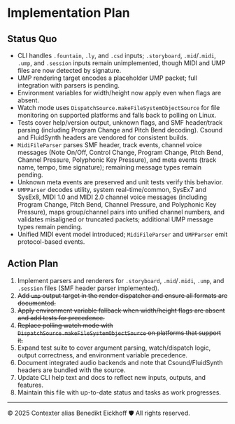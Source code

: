 # Implementation Plan

## Status Quo

- CLI handles `.fountain`, `.ly`, and `.csd` inputs; `.storyboard`, `.mid`/`.midi`, `.ump`, and `.session` inputs remain unimplemented, though MIDI and UMP files are now detected by signature.
- UMP rendering target encodes a placeholder UMP packet; full integration with parsers is pending.
- Environment variables for width/height now apply even when flags are absent.
- Watch mode uses `DispatchSource.makeFileSystemObjectSource` for file monitoring on supported platforms and falls back to polling on Linux.
- Tests cover help/version output, unknown flags, and SMF header/track parsing (including Program Change and Pitch Bend decoding). Csound and FluidSynth headers are vendored for consistent builds.
- `MidiFileParser` parses SMF header, track events, channel voice messages (Note On/Off, Control Change, Program Change, Pitch Bend, Channel Pressure, Polyphonic Key Pressure), and meta events (track name, tempo, time signature); remaining message types remain pending.
- Unknown meta events are preserved and unit tests verify this behavior.
- `UMPParser` decodes utility, system real-time/common, SysEx7 and SysEx8, MIDI 1.0 and MIDI 2.0 channel voice messages (including Program Change, Pitch Bend, Channel Pressure, and Polyphonic Key Pressure), maps group/channel pairs into unified channel numbers, and validates misaligned or truncated packets; additional UMP message types remain pending.
- Unified MIDI event model introduced; `MidiFileParser` and `UMPParser` emit protocol-based events.

## Action Plan

1. Implement parsers and renderers for `.storyboard`, `.mid`/`.midi`, `.ump`, and `.session` files (SMF header parser implemented).
2. ~~Add `ump` output target in the render dispatcher and ensure all formats are documented.~~
3. ~~Apply environment variable fallback when width/height flags are absent and add tests for precedence.~~
4. ~~Replace polling watch mode with `DispatchSource.makeFileSystemObjectSource` on platforms that support it.~~
5. Expand test suite to cover argument parsing, watch/dispatch logic, output correctness, and environment variable precedence.
6. Document integrated audio backends and note that Csound/FluidSynth headers are bundled with the source.
7. Update CLI help text and docs to reflect new inputs, outputs, and features.
8. Maintain this file with up-to-date status and tasks as work progresses.

---

© 2025 Contexter alias Benedikt Eickhoff 🛡️ All rights reserved.
